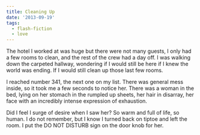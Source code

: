 ```yaml
---
title: Cleaning Up
date: '2013-09-19'
tags:
  - flash-fiction
  - love
---
```


The hotel I worked at was huge but there were not many guests, I only had a few
rooms to clean, and the rest of the crew had a day off. I was walking down the
carpeted hallway, wondering if I would still be here if I knew the world was
ending. If I would still clean up those last few rooms.

<!-- truncate -->

I reached number 341, the next one on my list. There was general mess inside, so
it took me a few seconds to notice her. There was a woman in the bed, lying on
her stomach in the rumpled up sheets, her hair in disarray, her face with an
incredibly intense expression of exhaustion.

Did I feel I surge of desire when I saw her? So warm and full of life, so human.
I do not remember, but I know I turned back on tiptoe and left the room. I put
the DO NOT DISTURB sign on the door knob for her.
